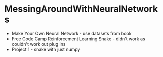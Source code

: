 # MessingAroundWithNeuralNetworks

* Make Your Own Neural Network - use datasets from book
* Free Code Camp Reinforcement Learning Snake - didn't work as couldn't work out plug ins
*  Project 1 - snake with just numpy

